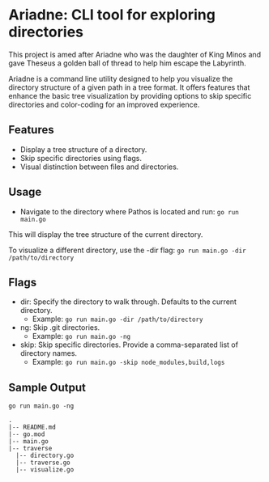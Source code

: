 # Ariadne: CLI tool for exploring directories
This project is amed after Ariadne who was the daughter of King Minos and gave Theseus a golden ball of thread to help him escape the Labyrinth.


Ariadne is a command line utility designed to help you visualize the directory structure of a given path in a tree format. It offers features that enhance the basic tree visualization by providing options to skip specific directories and color-coding for an improved experience.

## Features

- Display a tree structure of a directory.
- Skip specific directories using flags.
- Visual distinction between files and directories.

## Usage

- Navigate to the directory where Pathos is located and run:
`go run main.go`

This will display the tree structure of the current directory.

To visualize a different directory, use the -dir flag:
`go run main.go -dir /path/to/directory`

## Flags

- dir: Specify the directory to walk through. Defaults to the current directory.
    - Example: `go run main.go -dir /path/to/directory`
- ng: Skip .git directories.
    - Example: `go run main.go -ng`
- skip: Skip specific directories. Provide a comma-separated list of directory names.
   - Example: `go run main.go -skip node_modules,build,logs`

## Sample Output

`go run main.go -ng`

```
.
|-- README.md
|-- go.mod
|-- main.go
|-- traverse
  |-- directory.go
  |-- traverse.go
  |-- visualize.go
```